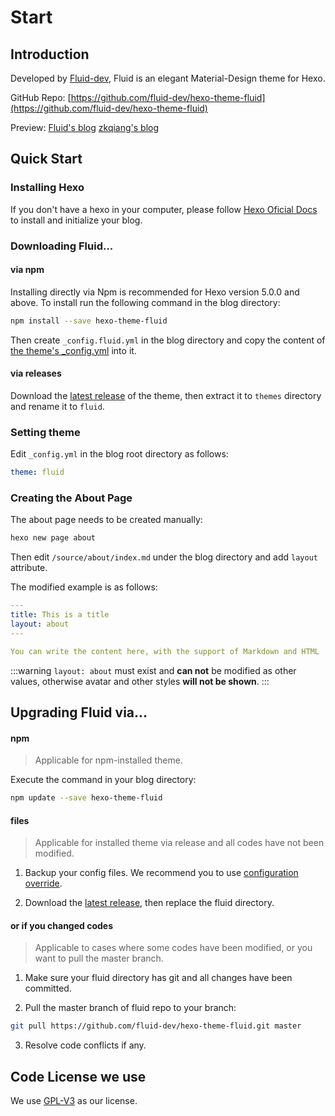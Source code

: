 # Start

<Adsense :data-ad-client=$themeConfig.ads.client :data-ad-slot=$themeConfig.ads.slot is-new-ads-code="yes" class="side-ads"></Adsense>

## Introduction

Developed by [Fluid-dev](https://github.com/fluid-dev), Fluid is an elegant Material-Design theme for Hexo.

GitHub Repo: [https://github.com/fluid-dev/hexo-theme-fluid](https://github.com/fluid-dev/hexo-theme-fluid)

Preview: [Fluid's blog](https://hexo.fluid-dev.com/)    [zkqiang's blog](https://zkqiang.cn)

## Quick Start

### Installing Hexo

If you don't have a hexo in your computer, please follow [Hexo Oficial Docs](https://hexo.io/docs/) to install and initialize your blog.

### Downloading Fluid...

#### via npm

Installing directly via Npm is recommended for Hexo version 5.0.0 and above. To install run the following command in the blog directory:

```sh
npm install --save hexo-theme-fluid
```

Then create `_config.fluid.yml` in the blog directory and copy the content of [the theme's _config.yml](https://github.com/fluid-dev/hexo-theme-fluid/blob/master/_config.yml) into it.

#### via releases

Download the [latest release](https://github.com/fluid-dev/hexo-theme-fluid/releases) of the theme, then extract it to `themes` directory and rename it to `fluid`.

### Setting theme

Edit `_config.yml` in the blog root directory as follows:

```yaml
theme: fluid
```

### Creating the About Page

The about page needs to be created manually:

```bash
hexo new page about
```

Then edit `/source/about/index.md` under the blog directory and add `layout` attribute.

The modified example is as follows:

```yaml
---
title: This is a title
layout: about
---

You can write the content here, with the support of Markdown and HTML
```

:::warning
`layout: about` must exist and **can not** be modified as other values, otherwise avatar and other styles **will not be shown**.
:::

## Upgrading Fluid via...

#### npm

> Applicable for npm-installed theme.

Execute the command in your blog directory:

```bash
npm update --save hexo-theme-fluid
```

#### files

> Applicable for installed theme via release and all codes have not been modified.

1. Backup your config files. We recommend you to use [configuration override](/en/guide/#configuration-override).

2. Download the [latest release](https://github.com/fluid-dev/hexo-theme-fluid/releases), then replace the fluid directory.

#### or if you changed codes

> Applicable to cases where some codes have been modified, or you want to pull the master branch.

1. Make sure your fluid directory has git and all changes have been committed.

2. Pull the master branch of fluid repo to your branch:

```bash
git pull https://github.com/fluid-dev/hexo-theme-fluid.git master
```

3. Resolve code conflicts if any.

<InArticleAdsense :data-ad-client=$themeConfig.ads.client :data-ad-slot=$themeConfig.ads.inSlot is-new-ads-code="yes"></InArticleAdsense>

## Code License we use

We use [GPL-V3](https://github.com/fluid-dev/hexo-theme-fluid/blob/master/LICENSE) as our license.
